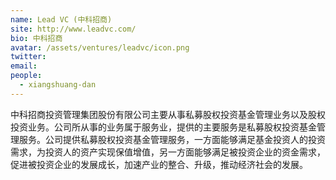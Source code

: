 ```yaml
---
name: Lead VC (中科招商)
site: http://www.leadvc.com/
bio: 中科招商
avatar: /assets/ventures/leadvc/icon.png
twitter: 
email: 
people:
  - xiangshuang-dan
---
```

 
中科招商投资管理集团股份有限公司主要从事私募股权投资基金管理业务以及股权投资业务。公司所从事的业务属于服务业，提供的主要服务是私募股权投资基金管理服务。公司提供私募股权投资基金管理服务，一方面能够满足基金投资人的投资需求，为投资人的资产实现保值增值，另一方面能够满足被投资企业的资金需求，促进被投资企业的发展成长，加速产业的整合、升级，推动经济社会的发展。
